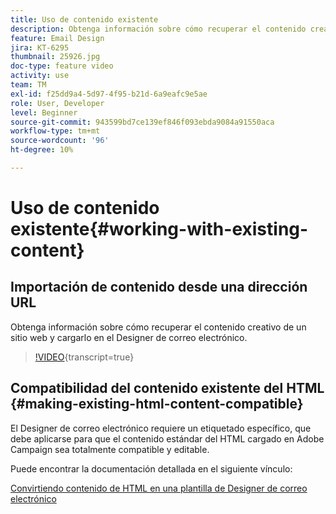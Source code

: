 ```yaml
---
title: Uso de contenido existente
description: Obtenga información sobre cómo recuperar el contenido creativo de un sitio web y cargarlo en el Designer de correo electrónico.
feature: Email Design
jira: KT-6295
thumbnail: 25926.jpg
doc-type: feature video
activity: use
team: TM
exl-id: f25dd9a4-5d97-4f95-b21d-6a9eafc9e5ae
role: User, Developer
level: Beginner
source-git-commit: 943599bd7ce139ef846f093ebda9084a91550aca
workflow-type: tm+mt
source-wordcount: '96'
ht-degree: 10%

---
```


# Uso de contenido existente{#working-with-existing-content}

## Importación de contenido desde una dirección URL

Obtenga información sobre cómo recuperar el contenido creativo de un sitio web y cargarlo en el Designer de correo electrónico.

>[!VIDEO](https://video.tv.adobe.com/v/25926?learn=on){transcript=true}

## Compatibilidad del contenido existente del HTML {#making-existing-html-content-compatible}

El Designer de correo electrónico requiere un etiquetado específico, que debe aplicarse para que el contenido estándar del HTML cargado en Adobe Campaign sea totalmente compatible y editable.

Puede encontrar la documentación detallada en el siguiente vínculo:

[Convirtiendo contenido de HTML en una plantilla de Designer de correo electrónico](https://experienceleague.adobe.com/docs/campaign-standard/using/designing-content/building-email-content/using-existing-content.html?lang=en)
